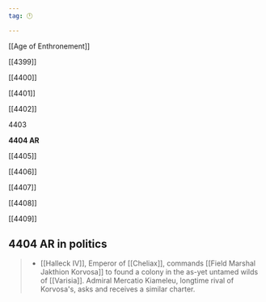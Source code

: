 ```yaml
---
tag: 🕛

---
```

[[Age of Enthronement]]


[[4399]]

[[4400]]

[[4401]]

[[4402]]

4403

**4404 AR**

[[4405]]

[[4406]]

[[4407]]

[[4408]]

[[4409]]



## 4404 AR in politics

>  - [[Halleck IV]], Emperor of [[Cheliax]], commands [[Field Marshal Jakthion Korvosa]] to found a colony in the as-yet untamed wilds of [[Varisia]].  Admiral Mercatio Kiameleu, longtime rival of Korvosa's, asks and receives a similar charter.






